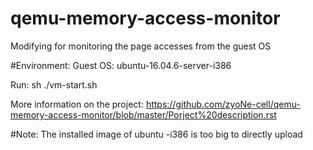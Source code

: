 # qemu-memory-access-monitor
Modifying for monitoring the page accesses from the guest OS


#Environment:
Guest OS: ubuntu-16.04.6-server-i386

Run:
sh ./vm-start.sh

More information on the project: https://github.com/zyoNe-cell/qemu-memory-access-monitor/blob/master/Porject%20description.rst 


#Note:
The installed image of ubuntu -i386 is too big to directly upload
